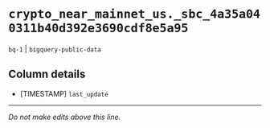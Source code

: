 # `crypto_near_mainnet_us._sbc_4a35a040311b40d392e3690cdf8e5a95`
`bq-1` | `bigquery-public-data`

## Column details
* [TIMESTAMP] `last_update`

-------------------------------------------------------------------------------
*Do not make edits above this line.*
